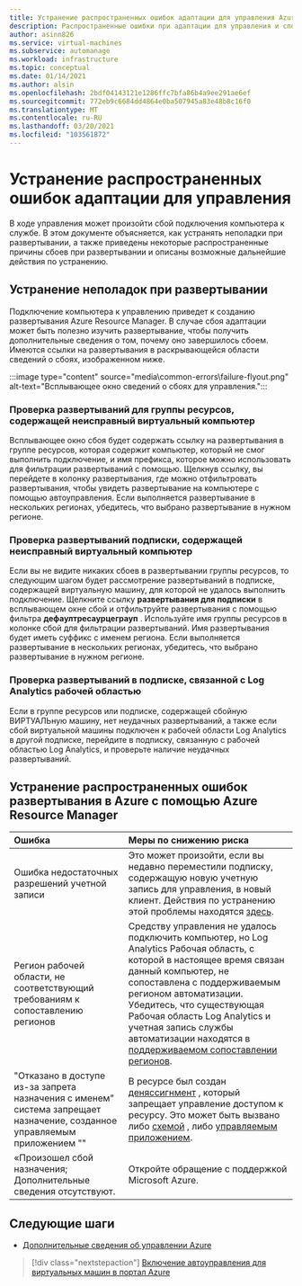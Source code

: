 ```yaml
---
title: Устранение распространенных ошибок адаптации для управления Azure
description: Распространенные ошибки при адаптации для управления и способы их устранения
author: asinn826
ms.service: virtual-machines
ms.subservice: automanage
ms.workload: infrastructure
ms.topic: conceptual
ms.date: 01/14/2021
ms.author: alsin
ms.openlocfilehash: 2bdf04143121e1286ffc7bfa86b4a9ee291ae6ef
ms.sourcegitcommit: 772eb9c6684dd4864e0ba507945a83e48b8c16f0
ms.translationtype: MT
ms.contentlocale: ru-RU
ms.lasthandoff: 03/20/2021
ms.locfileid: "103561872"
---
```

# <a name="troubleshoot-common-automanage-onboarding-errors"></a>Устранение распространенных ошибок адаптации для управления
В ходе управления может произойти сбой подключения компьютера к службе. В этом документе объясняется, как устранять неполадки при развертывании, а также приведены некоторые распространенные причины сбоев при развертывании и описаны возможные дальнейшие действия по устранению.

## <a name="troubleshooting-deployment-failures"></a>Устранение неполадок при развертывании
Подключение компьютера к управлению приведет к созданию развертывания Azure Resource Manager. В случае сбоя адаптации может быть полезно изучить развертывание, чтобы получить дополнительные сведения о том, почему оно завершилось сбоем. Имеются ссылки на развертывания в раскрывающейся области сведений о сбоях, изображенном ниже.

:::image type="content" source="media\common-errors\failure-flyout.png" alt-text="Всплывающее окно сведений о сбоях для управления.":::

### <a name="check-the-deployments-for-the-resource-group-containing-the-failed-vm"></a>Проверка развертываний для группы ресурсов, содержащей неисправный виртуальный компьютер
Всплывающее окно сбоя будет содержать ссылку на развертывания в группе ресурсов, которая содержит компьютер, который не смог выполнить подключение, и имя префикса, которое можно использовать для фильтрации развертываний с помощью. Щелкнув ссылку, вы перейдете в колонку развертывания, где можно отфильтровать развертывания, чтобы увидеть развертывание на компьютере с помощью автоуправления. Если выполняется развертывание в нескольких регионах, убедитесь, что выбрано развертывание в нужном регионе.

### <a name="check-the-deployments-for-the-subscription-containing-the-failed-vm"></a>Проверка развертываний подписки, содержащей неисправный виртуальный компьютер
Если вы не видите никаких сбоев в развертывании группы ресурсов, то следующим шагом будет рассмотрение развертываний в подписке, содержащей виртуальную машину, для которой не удалось выполнить подключение. Щелкните ссылку **развертывания для подписки** в всплывающем окне сбой и отфильтруйте развертывания с помощью фильтра **дефаултресаурцеграуп** . Используйте имя группы ресурсов в колонке сбой для фильтрации развертываний. Имя развертывания будет иметь суффикс с именем региона. Если выполняется развертывание в нескольких регионах, убедитесь, что выбрано развертывание в нужном регионе.

### <a name="check-deployments-in-a-subscription-linked-to-a-log-analytics-workspace"></a>Проверка развертываний в подписке, связанной с Log Analytics рабочей областью
Если в группе ресурсов или подписке, содержащей сбойную ВИРТУАЛЬную машину, нет неудачных развертываний, а также если сбой виртуальной машины подключен к рабочей области Log Analytics в другой подписке, перейдите в подписку, связанную с рабочей областью Log Analytics, и проверьте наличие неудачных развертываний.

## <a name="common-deployment-errors"></a>Устранение распространенных ошибок развертывания в Azure с помощью Azure Resource Manager

Ошибка |  Меры по снижению риска
:-----|:-------------|
Ошибка недостаточных разрешений учетной записи | Это может произойти, если вы недавно переместили подписку, содержащую новую учетную запись для управления, в новый клиент. Действия по устранению этой проблемы находятся [здесь](./repair-automanage-account.md).
Регион рабочей области, не соответствующий требованиям к сопоставлению регионов | Средству управления не удалось подключить компьютер, но Log Analytics Рабочая область, с которой в настоящее время связан данный компьютер, не сопоставлена с поддерживаемым регионом автоматизации. Убедитесь, что существующая Рабочая область Log Analytics и учетная запись службы автоматизации находятся в [поддерживаемом сопоставлении регионов](../automation/how-to/region-mappings.md).
"Отказано в доступе из-за запрета назначения с именем" система запрещает назначение, созданное управляемым приложением "" | В ресурсе был создан [деняссигнмент](https://docs.microsoft.com/azure/role-based-access-control/deny-assignments) , который запрещает управление доступом к ресурсу. Это может быть вызвано либо [схемой](https://docs.microsoft.com/azure/governance/blueprints/concepts/resource-locking) , либо [управляемым приложением](https://docs.microsoft.com/azure/azure-resource-manager/managed-applications/overview).
«Произошел сбой назначения; Дополнительные сведения отсутствуют. | Откройте обращение с поддержкой Microsoft Azure.

## <a name="next-steps"></a>Следующие шаги

* [Дополнительные сведения об управлении Azure](./automanage-virtual-machines.md)

> [!div class="nextstepaction"]
> [Включение автоуправления для виртуальных машин в портал Azure](quick-create-virtual-machines-portal.md)